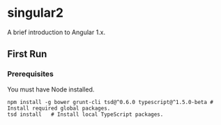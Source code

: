 # singular2

A brief introduction to Angular 1.x.

## First Run

### Prerequisites

You must have Node installed.

    npm install -g bower grunt-cli tsd@^0.6.0 typescript@^1.5.0-beta # Install required global packages.
    tsd install   # Install local TypeScript packages.
